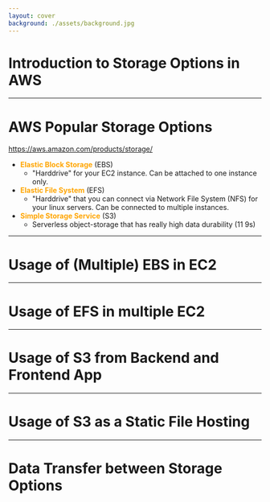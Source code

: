 ```yaml
---
layout: cover
background: ./assets/background.jpg
---
```


# Introduction to Storage Options in AWS

---

# AWS Popular Storage Options

https://aws.amazon.com/products/storage/

<v-clicks>

* <span style="color:orange">**Elastic Block Storage**</span> (EBS)
    * "Harddrive" for your EC2 instance. Can be attached to one instance only.
* <span style="color:orange">**Elastic File System**</span> (EFS)
    * "Harddrive" that you can connect via Network File System (NFS) for your linux servers. Can be connected to multiple instances.
* <span style="color:orange">**Simple Storage Service**</span> (S3)
    * Serverless object-storage that has really high data durability (11 9s)  
</v-clicks>

---

# Usage of (Multiple) EBS in EC2

---

# Usage of EFS in multiple EC2

---

# Usage of S3 from Backend and Frontend App

---

# Usage of S3 as a Static File Hosting

---

# Data Transfer between Storage Options